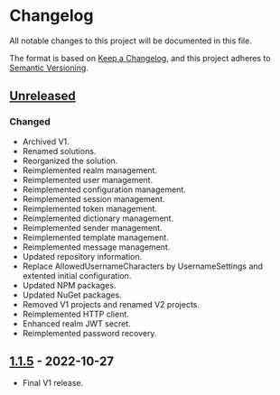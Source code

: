 # Changelog

All notable changes to this project will be documented in this file.

The format is based on [Keep a Changelog](https://keepachangelog.com/en/1.0.0/),
and this project adheres to [Semantic Versioning](https://semver.org/spec/v2.0.0.html).

## [Unreleased]

### Changed

- Archived V1.
- Renamed solutions.
- Reorganized the solution.
- Reimplemented realm management.
- Reimplemented user management.
- Reimplemented configuration management.
- Reimplemented session management.
- Reimplemented token management.
- Reimplemented dictionary management.
- Reimplemented sender management.
- Reimplemented template management.
- Reimplemented message management.
- Updated repository information.
- Replace AllowedUsernameCharacters by UsernameSettings and extented initial configuration.
- Updated NPM packages.
- Updated NuGet packages.
- Removed V1 projects and renamed V2 projects.
- Reimplemented HTTP client.
- Enhanced realm JWT secret.
- Reimplemented password recovery.

## [1.1.5] - 2022-10-27

- Final V1 release.

[unreleased]: https://github.com/Utar94/Portal/compare/v1.1.5...HEAD
[1.1.5]: https://github.com/Utar94/Portal/releases/tag/v1.1.5
